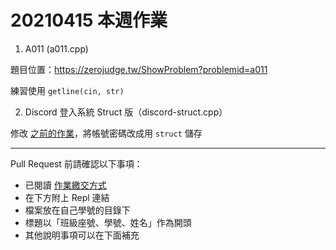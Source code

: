 # 20210415 本週作業

1. A011 (a011.cpp)

題目位置：https://zerojudge.tw/ShowProblem?problemid=a011

練習使用 `getline(cin, str)` 

2. Discord 登入系統 Struct 版（discord-struct.cpp）

修改 [之前的作業](https://hackmd.io/@nssh/20201112basic#%E6%9C%AC%E9%80%B1%E4%BD%9C%E6%A5%AD%EF%BC%9ADiscord-%E7%99%BB%E5%85%A5%E7%B3%BB%E7%B5%B1)，將帳號密碼改成用 `struct` 儲存

---

Pull Request 前請確認以下事項：

* 已閱讀 [作業繳交方式](https://hackmd.io/@nssh/nscsc/%2F%40nssh%2Fsummit-homework)
* 在下方附上 Repl 連結
* 檔案放在自己學號的目錄下
* 標題以「班級座號、學號、姓名」作為開頭
* 其他說明事項可以在下面補充

